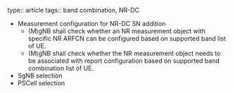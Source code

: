 type:: article
tags:: band combination, NR-DC

- Measurement configuration for NR-DC SN addition
	- (M)gNB shall check whether an NR measurement object with specific NR ARFCN can be configured based on supported band list of UE.
	- (M)gNB shall check whether the NR measurement object needs to be associated with report configuration based on supported band combination list of UE.
- SgNB selection
- PSCell selection